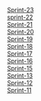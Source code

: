 [Sprint-23](https://github.com/eltsel/Sprint-23)
<br>
[sprint-22](https://github.com/eltsel/sprint-22)
<br>
[Sprint-21](https://github.com/eltsel/Sprint-21)
<br>
[Sprint-20](https://github.com/eltsel/Sprint-20)
<br>
[Sprint-19](https://github.com/eltsel/Sprint-19)
<br>
[Sprint-18](https://github.com/eltsel/Sprint-18)
<br>
[Sprint-17](https://github.com/eltsel/Sprint-17)
<br>
[Sprint-16](https://github.com/eltsel/Sprint-16)
<br>
[Sprint-15](https://github.com/eltsel/Sprint-15)
<br>
[Sprint-13](https://github.com/eltsel/sprint-13)
<br>
[Sprint-12](https://github.com/eltsel/sprint-12)
<br>
[Sprint-11](https://github.com/eltsel/sprint11)
